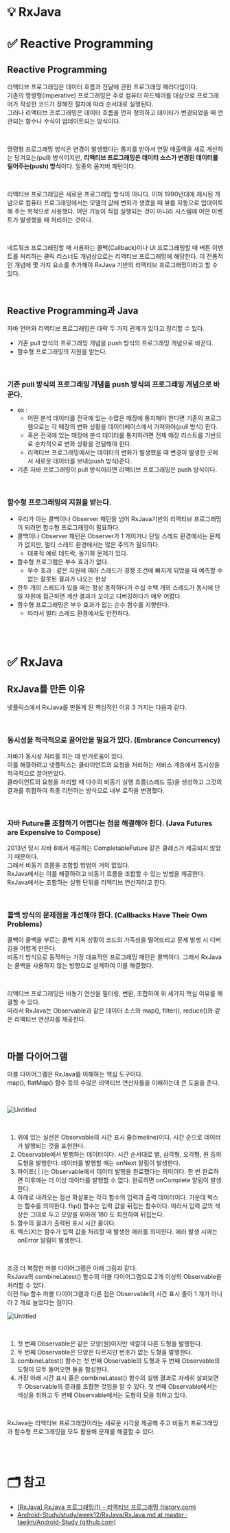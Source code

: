 # 💡 RxJava

# ✅ Reactive Programming
## Reactive Programming
리액티브 프로그래밍은 데이터 흐름과 전달에 관한 프로그래밍 패러다임이다.  
기존의 명령형(imperative) 프로그래밍은 주로 컴퓨터 하드웨어를 대상으로 프로그래머가 작성한 코드가 정해진 절차에 따라 순서대로 실행된다.  
그러나 리액티브 프로그래밍은 데이터 흐름을 먼저 정의하고 데이터가 변경되었을 때 연관되는 함수나 수식이 업데이트되는 방식이다.

<br/>

명령형 프로그래밍 방식은 변경이 발생했다는 통지를 받아서 연말 매출액을 새로 계산하는 당겨오는(pull) 방식이지만, **리액티브 프로그래밍은 데이터 소스가 변경된 데이터를 밀어주는(push) 방식**이다. 일종의 옵저버 패턴이다.  

<br/>

리액티브 프로그래밍은 새로운 프로그래밍 방식이 아니다. 이미 1990년대에 제시된 개념으로 컴퓨터 프로그래밍에서는 모델의 값에 변화가 생겼을 때 뷰를 자동으로 업데이트해 주는 목적으로 사용했다. 어떤 기능이 직접 실행되는 것이 아니라 시스템에 어떤 이벤트가 발생했을 때 처리하는 것이다.

<br/>

네트워크 프로그래밍할 때 사용하는 콜백(Callback)이나 UI 프로그래밍할 때 버튼 이벤트를 처리하는 클릭 리스너도 개념상으로는 리액티브 프로그래밍에 해당한다. 이 전통적인 개념에 몇 가지 요소를 추가해야 RxJava 기반의 리액티브 프로그래밍이라고 할 수 있다.

<br/>

## Reactive Programming과 Java
자바 언어와 리액티브 프로그래밍은 대략 두 가지 관계가 있다고 정리할 수 있다.

- 기존 pull 방식의 프로그래밍 개념을 push 방식의 프로그래밍 개념으로 바꾼다.
- 함수형 프로그래밍의 지원을 받는다.

<br/>

### 기존 pull 방식의 프로그래밍 개념을 push 방식의 프로그래밍 개념으로 바꾼다.
- ex :
    - 어떤 분석 데이터를 전국에 있는 수많은 매장에 통지해야 한다면 기존의 프로그램으로는 각 매장의 변화 상황을 데이터베이스에서 가져와야(pull 방식) 한다.
    - 혹은 전국에 있는 매장에 분석 데이터를 통지하려면 전체 매장 리스트를 기반으로 순차적으로 변화 상황을 전달해야 한다.
    - 리액티브 프로그래밍에서는 데이터의 변화가 발생했을 때 변경이 발생한 곳에서 새로운 데이터를 보내(push 방식)준다.
- 기존 자바 프로그래밍이 pull 방식이라면 리액티브 프로그래밍은 push 방식이다.

<br/>

### 함수형 프로그래밍의 지원을 받는다.
- 우리가 아는 콜백이나 Observer 패턴을 넘어 RxJava기반의 리액티브 프로그래밍이 되려면 함수형 프로그래밍이 필요하다.
- 콜백이나 Observer 패턴은 Observer가 1 개이거나 단일 스레드 환경에서는 문제가 없지만, 멀티 스레드 환경에서는 많은 주의가 필요하다.
    - 대표적 예로 데드락, 동기화 문제가 있다.
- 함수형 프로그램은 부수 효과가 없다.
    - 부수 효과 : 같은 자원에 여러 스레드가 경쟁 조건에 빠지게 되었을 때 예측할 수 없는 잘못된 결과가 나오는 현상
- 한두 개의 스레드가 있을 때는 정상 동작하다가 수십 수백 개의 스레드가 동시에 단일 자원에 접근하면 계산 결과가 꼬이고 디버깅하다가 매우 어렵다.
- 함수형 프로그래밍은 부수 효과가 없는 순수 함수를 지향한다.
    - 따라서 멀티 스레드 환경에서도 안전하다.

<br/>
<br/>

# ✅ RxJava
## RxJava를 만든 이유
넷플릭스에서 RxJava를 만들게 된 핵심적인 이유 3 가지는 다음과 같다.

<br/>

### 동시성을 적극적으로 끌어안을 필요가 있다. (Embrance Concurrency)
자바가 동시성 처리를 하는 데 번거로움이 있다.  
이를 해결하려고 넷플릭스는 클라이언트의 요청을 처리하는 서비스 계층에서 동시성을 적극적으로 끌어안았다.  
클라이언트의 요청을 처리할 때 다수의 비동기 실행 흐름(스레드 등)을 생성하고 그것의 결과를 취합하여 최종 리턴하는 방식으로 내부 로직을 변경했다.

<br/>

### 자바 Future를 조합하기 어렵다는 점을 해결해야 한다. (Java Futures are Expensive to Compose)
2013년 당시 자바 8에서 제공하는 CompletableFuture 같은 클래스가 제공되지 않았기 때문이다.  
그래서 비동기 흐름을 조합할 방법이 거의 없었다.  
RxJava에서는 이를 해결하려고 비동기 흐름을 조합할 수 있는 방법을 제공한다. RxJava에서는 조합하는 실행 단위를 리액티브 연산자라고 한다.

<br/>

### 콜백 방식의 문제점을 개선해야 한다. (Callbacks Have Their Own Problems)
콜백이 콜백을 부르는 콜백 지옥 상황이 코드의 가독성을 떨어뜨리고 문제 발생 시 디버깅을 어렵게 만든다.  
비동기 방식으로 동작하는 가장 대표적인 프로그래밍 패턴은 콜백이다. 그래서 RxJava는 콜백을 사용하지 않는 방향으로 설계하여 이를 해결했다.  

<br/>

리액티브 프로그래밍은 비동기 연산을 필터링, 변환, 조합하여 위 세가지 핵심 이유를 해결할 수 있다.  
따라서 RxJava는 Observable과 같은 데이터 소스와 map(), filter(), reduce()와 같은 리액티브 연산자를 제공한다.

<br/>

## 마블 다이어그램
마블 다이어그램은 RxJava를 이해하는 핵심 도구이다.  
map(), flatMap() 함수 등의 수많은 리액티브 연산자들을 이해하는데 큰 도움을 준다.

<br/>

![Untitled](https://img1.daumcdn.net/thumb/R1280x0/?scode=mtistory2&fname=https://blog.kakaocdn.net/dn/ekhDwY/btqEcHozeR2/TEzAX8xumL0Asnys7miqf1/img.png)

<br/>

1. 위에 있는 실선은 Observable의 시간 표시 줄(timeline)이다. 시간 순으로 데이터가 발행되는 것을 표현한다.
2. Observable에서 발행하는 데이터이다. 시간 순서대로 별, 삼각형, 오각형, 원 등의 도형을 발행한다. 데이터를 발행할 때는 onNext 알림이 발생한다.
3. 파이프( | )는 Observable에서 데이터 발행을 완료했다는 의미이다. 한 번 완료하면 이후에는 더 이상 데이터를 발행할 수 없다. 완료하면 onComplete 알림이 발생한다.
4. 아래로 내려오는 점선 화살표는 각각 함수의 입력과 출력 데이터이다. 가운데 박스는 함수를 의미한다. flip() 함수는 입력 값을 뒤집는 함수이다. 따라서 입력 값의 색상은 그대로 두고 모양을 위아래 180 도 회전하여 뒤집는다.
5. 함수의 결과가 출력된 표시 시간 줄이다.
6. 엑스(X)는 함수가 입력 값을 처리할 때 발생한 에러를 의미한다. 에러 발생 시에는 onError 알림이 발생한다.

<br/>

조금 더 복잡한 마블 다이어그램은 아래 그림과 같다.  
RxJava의 combineLatest() 함수의 마블 다이어그램으로 2개 이상의 Observable을 처리할 수 있다.  
이전 flip 함수 마블 다이어그램과 다른 점은 Observable의 시간 표시 줄이 1 개가 아니라 2 개로 늘었다는 점이다.

![Untitled](https://img1.daumcdn.net/thumb/R1280x0/?scode=mtistory2&fname=https://blog.kakaocdn.net/dn/AAnA3/btqEcHhNZ2J/J5UL1EKwYCGPbMzB2YNqgk/img.png)

<br/>

1. 첫 번째 Observable은 같은 모양(원)이지만 색깔이 다른 도형을 발행한다.
2. 두 번째 Observable은 모양은 다르지만 번호가 없는 도형을 발행한다.
3. combineLatest() 함수는 첫 번째 Observable의 도형과 두 번째 Observable의 도형이 모두 들어오면 둘을 합성한다.
4. 가장 아래 시간 표시 줄은 combineLatest() 함수의 실행 결과로 자세히 살펴보면 두 Observable의 결과를 조합한 것임을 알 수 있다. 첫 번째 Observable에서는 색상을 취하고 두 번째 Observable에서는 도형의 모을 취하고 있다.

<br/>

RxJava는 리액티브 프로그래밍이라는 새로운 시각을 제공해 주고 비동기 프로그래밍과 함수형 프로그래밍을 모두 활용해 문제를 해결할 수 있다.

<br/>
<br/>

# 🗂 참고
- [[RxJava] RxJava 프로그래밍(1) - 리액티브 프로그래밍 (tistory.com)](https://12bme.tistory.com/570)
- [Android-Study/study/week12/RxJava/RxJava.md at master · taeiim/Android-Study (github.com)](https://github.com/taeiim/Android-Study/blob/master/study/week12/RxJava/RxJava.md)
